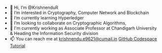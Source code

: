 - 👋 Hi, I’m @KrishnenduR
- 👀 I’m interested in Cryptography, Computer Network and Blockchain
- 🌱 I’m currently learning Hyperledger
- 💞️ I’m looking to collaborate on Cryptographic Algorithms, 
- 💞️ I'm currently working as Associate Professor at Chandigarh University & Heading the Information Security division
- 📫 You can reach me at krishnendu.e9621@cumail.in
[GitHub Codespace Tutorial](https://docs.github.com/en/codespaces)
<!---
KrishnenduR/KrishnenduR is a ✨ special ✨ repository because its `README.md` (this file) appears on your GitHub profile.
You can click the Preview link to take a look at your changes.
--->
